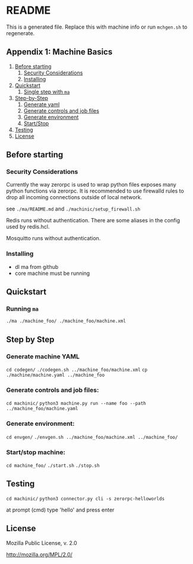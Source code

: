 # README

This is a generated file. Replace this with machine info 
or run `mchgen.sh` to regenerate.   

## Appendix 1: Machine Basics
1. [Before starting](#before)
    1. [Security Considerations]()
    2. [Installing]()
2. [Quickstart](#quickstart)
    1. [Single step with `ma`](#with_ma)
3. [Step-by-Step](#step_by_step)
    1. [Generate yaml](#gen_code)
    2. [Generate controls and job files](#gen_con)
    3. [Generate environment](#genev)
    4. [Start/Stop](#start_stop)
4. [Testing](#test)
5. [License](#license)

## <a name="before"></a> Before starting

### Security Considerations
Currently the way zerorpc is used to wrap python files exposes many python functions via zerorpc. It is recommended to use firewalld rules to drop all incoming connections outside of local network. 

see `./ma/README.md` and `./machinic/setup_firewall.sh`

Redis runs without authentication. There are some aliases in the config used by redis.hcl.

Mosquitto runs without authentication.

### Installing

* dl ma from github
* core machine must be running

## <a name="quickstart"></a> Quickstart
### <a name="with_ma"></a> Running `ma`
`./ma ./machine_foo/ ./machine_foo/machine.xml`

##  <a name="step_by_step"></a> Step by Step
### <a name="gen_code"></a> Generate machine YAML
`cd codegen/`
`./codegen.sh ../machine_foo/machine.xml`
`cp ./machine/machine.yaml ../machine_foo`

### <a name="gen_con"></a> Generate controls and job files:
`cd machinic/`
`python3 machine.py run --name foo --path ../machine_foo/machine.yaml`

### <a name="gen_env"></a>  Generate environment:
`cd envgen/`
`./envgen.sh ../machine_foo/machine.xml ../machine_foo/`

### <a name="start_stop"></a>  Start/stop machine:
`cd machine_foo/`
    `./start.sh`
    `./stop.sh`

## <a name="test"></a> Testing
`cd machinic/`
`python3 connector.py cli -s zerorpc-helloworlds `

at prompt (cmd) type 'hello' and press enter

##  <a name="license"></a> License
Mozilla Public License, v. 2.0 

http://mozilla.org/MPL/2.0/

